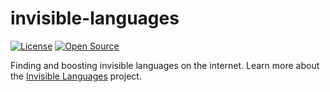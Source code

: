 # invisible-languages

[![License](https://img.shields.io/github/license/theinvisiblelab/invisible-languages)](LICENSE)
[![Open Source](https://badges.frapsoft.com/os/v1/open-source.svg?v=103)](https://github.com/theinvisiblelab/facemeasure)

Finding and boosting invisible languages on the internet. Learn more about the [Invisible Languages](https://theinvisiblelab.org/languages) project.
